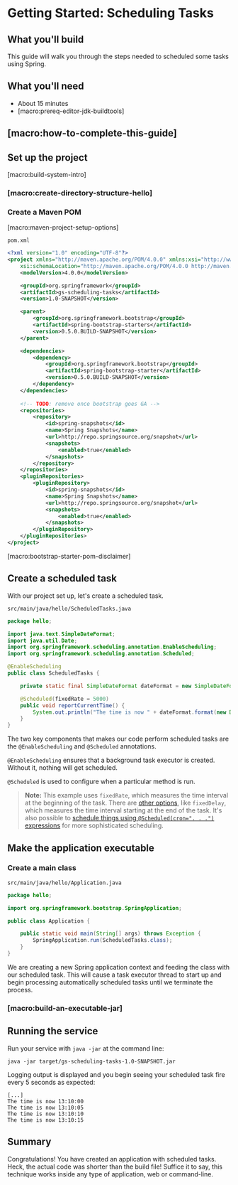 <!-- See expanded [macro:...] values at https://github.com/springframework-meta/springframework.org/tree/master/doc/gs-macros.md -->

# Getting Started: Scheduling Tasks

What you'll build
-----------------

This guide will walk you through the steps needed to scheduled some tasks using Spring.


What you'll need
----------------

 - About 15 minutes
 - [macro:prereq-editor-jdk-buildtools]

## [macro:how-to-complete-this-guide]


<a name="scratch"></a>
Set up the project
----------------------

[macro:build-system-intro]

### [macro:create-directory-structure-hello]

### Create a Maven POM

[macro:maven-project-setup-options]

`pom.xml`
```xml
<?xml version="1.0" encoding="UTF-8"?>
<project xmlns="http://maven.apache.org/POM/4.0.0" xmlns:xsi="http://www.w3.org/2001/XMLSchema-instance"
    xsi:schemaLocation="http://maven.apache.org/POM/4.0.0 http://maven.apache.org/xsd/maven-4.0.0.xsd">
    <modelVersion>4.0.0</modelVersion>

    <groupId>org.springframework</groupId>
    <artifactId>gs-scheduling-tasks</artifactId>
    <version>1.0-SNAPSHOT</version>

    <parent>
        <groupId>org.springframework.bootstrap</groupId>
        <artifactId>spring-bootstrap-starters</artifactId>
        <version>0.5.0.BUILD-SNAPSHOT</version>
    </parent>

    <dependencies>
        <dependency>
            <groupId>org.springframework.bootstrap</groupId>
            <artifactId>spring-bootstrap-starter</artifactId>
            <version>0.5.0.BUILD-SNAPSHOT</version>
        </dependency>
    </dependencies>
    
    <!-- TODO: remove once bootstrap goes GA -->
    <repositories>
        <repository>
            <id>spring-snapshots</id>
            <name>Spring Snapshots</name>
            <url>http://repo.springsource.org/snapshot</url>
            <snapshots>
                <enabled>true</enabled>
            </snapshots>
        </repository>
    </repositories>
    <pluginRepositories>
        <pluginRepository>
            <id>spring-snapshots</id>
            <name>Spring Snapshots</name>
            <url>http://repo.springsource.org/snapshot</url>
            <snapshots>
                <enabled>true</enabled>
            </snapshots>
        </pluginRepository>
    </pluginRepositories>
</project>
```

[macro:bootstrap-starter-pom-disclaimer]

<a name="initial"></a>
Create a scheduled task
-------------------------
With our project set up, let's create a scheduled task.


`src/main/java/hello/ScheduledTasks.java`

```java
package hello;

import java.text.SimpleDateFormat;
import java.util.Date;
import org.springframework.scheduling.annotation.EnableScheduling;
import org.springframework.scheduling.annotation.Scheduled;

@EnableScheduling
public class ScheduledTasks {

    private static final SimpleDateFormat dateFormat = new SimpleDateFormat("HH:mm:ss");

    @Scheduled(fixedRate = 5000)
    public void reportCurrentTime() {
        System.out.println("The time is now " + dateFormat.format(new Date()));
    }
}
```

The two key components that makes our code perform scheduled tasks are the `@EnableScheduling` and `@Scheduled` annotations. 

`@EnableScheduling` ensures that a background task executor is created. Without it, nothing will get scheduled. 

`@Scheduled` is used to configure when a particular method is run.
> **Note:** This example uses `fixedRate`, which measures the time interval at the beginning of the task. There are [other options](http://static.springsource.org/spring/docs/3.2.2.RELEASE/spring-framework-reference/html/scheduling.html#scheduling-annotation-support-scheduled), like `fixedDelay`, which measures the time interval starting at the end of the task. It's also possible to [schedule things using `@Scheduled(cron=". . .")` expressions](http://static.springsource.org/spring/docs/3.2.x/javadoc-api/org/springframework/scheduling/support/CronSequenceGenerator.html) for more sophisticated scheduling.

Make the application executable
-------------------------------

### Create a main class

`src/main/java/hello/Application.java`

```java
package hello;

import org.springframework.bootstrap.SpringApplication;

public class Application {

    public static void main(String[] args) throws Exception {
        SpringApplication.run(ScheduledTasks.class);
    }
}
```

We are creating a new Spring application context and feeding the class with our scheduled task. This will cause a task executor thread to start up and begin processing automatically scheduled tasks until we terminate the process.

### [macro:build-an-executable-jar]


Running the service
-------------------------------------

Run your service with `java -jar` at the command line:

    java -jar target/gs-scheduling-tasks-1.0-SNAPSHOT.jar

Logging output is displayed and you begin seeing your scheduled task fire every 5 seconds as expected:

    [...]
    The time is now 13:10:00
    The time is now 13:10:05
    The time is now 13:10:10
    The time is now 13:10:15

Summary
-------

Congratulations! You have created an application with scheduled tasks. Heck, the actual code was shorter than the build file! Suffice it to say, this technique works inside any type of application, web or command-line.

[zip]: https://github.com/springframework-meta/gs-scheduling-tasks/archive/master.zip
